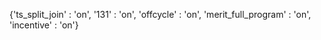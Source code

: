{'ts_split_join' : 'on', '131' : 'on', 'offcycle' : 'on', 'merit_full_program' : 'on', 'incentive' : 'on'}
